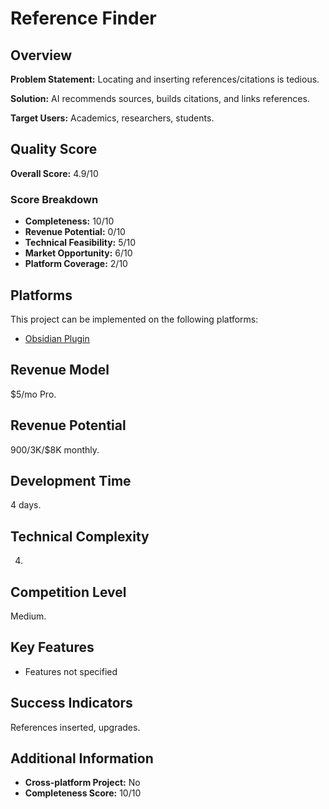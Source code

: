 # Reference Finder

## Overview
**Problem Statement:** Locating and inserting references/citations is tedious.

**Solution:** AI recommends sources, builds citations, and links references.

**Target Users:** Academics, researchers, students.

## Quality Score
**Overall Score:** 4.9/10

### Score Breakdown
- **Completeness:** 10/10
- **Revenue Potential:** 0/10
- **Technical Feasibility:** 5/10
- **Market Opportunity:** 6/10
- **Platform Coverage:** 2/10

## Platforms
This project can be implemented on the following platforms:
- [Obsidian Plugin](./platforms/obsidian-plugin/)

## Revenue Model
$5/mo Pro.

## Revenue Potential
$900/$3K/$8K monthly.

## Development Time
4 days.

## Technical Complexity
4.

## Competition Level
Medium.

## Key Features
- Features not specified

## Success Indicators
References inserted, upgrades.

## Additional Information
- **Cross-platform Project:** No
- **Completeness Score:** 10/10
